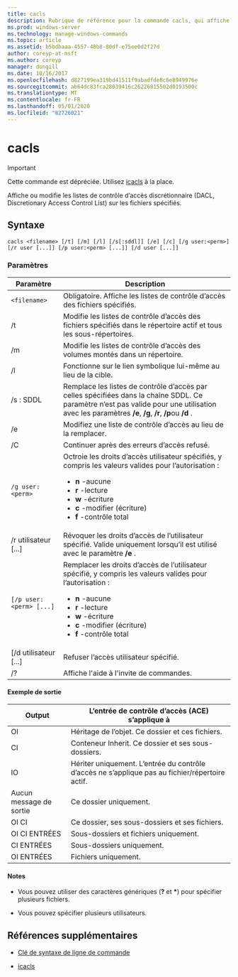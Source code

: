 ```yaml
---
title: cacls
description: Rubrique de référence pour la commande cacls, qui affiche ou modifie les listes de contrôle d’accès discrétionnaire (DACL) sur les fichiers spécifiés.
ms.prod: windows-server
ms.technology: manage-windows-commands
ms.topic: article
ms.assetid: b5bdbaaa-4557-48b8-80df-e75ee0d2f27d
author: coreyp-at-msft
ms.author: coreyp
manager: dongill
ms.date: 10/16/2017
ms.openlocfilehash: d827199ea319bd41511f9abadfde8c6e8949976e
ms.sourcegitcommit: ab64dc83fca28039416c26226815502d0193500c
ms.translationtype: MT
ms.contentlocale: fr-FR
ms.lasthandoff: 05/01/2020
ms.locfileid: "82726021"
---
```

# <a name="cacls"></a>cacls

>[!IMPORTANT]
> Cette commande est dépréciée. Utilisez [icacls](icacls.md) à la place.  

Affiche ou modifie les listes de contrôle d’accès discrétionnaire (DACL, Discretionary Access Control List) sur les fichiers spécifiés.  

## <a name="syntax"></a>Syntaxe

```  
cacls <filename> [/t] [/m] [/l] [/s[:sddl]] [/e] [/c] [/g user:<perm>] [/r user [...]] [/p user:<perm> [...]] [/d user [...]]  
```

### <a name="parameters"></a>Paramètres

| Paramètre | Description |
| --------- | ----------- |
| `<filename>` | Obligatoire. Affiche les listes de contrôle d’accès des fichiers spécifiés. |
| /t | Modifie les listes de contrôle d’accès des fichiers spécifiés dans le répertoire actif et tous les sous-répertoires. |
| /m | Modifie les listes de contrôle d’accès des volumes montés dans un répertoire. |
| /l | Fonctionne sur le lien symbolique lui-même au lieu de la cible. |
| /s : SDDL | Remplace les listes de contrôle d’accès par celles spécifiées dans la chaîne SDDL. Ce paramètre n’est pas valide pour une utilisation avec les paramètres **/e**, **/g**, **/r**, **/p**ou **/d** . |
| /e | Modifiez une liste de contrôle d’accès au lieu de la remplacer. |
| /C | Continuer après des erreurs d’accès refusé. |
| `/g user:<perm>` | Octroie les droits d’accès utilisateur spécifiés, y compris les valeurs valides pour l’autorisation :<ul><li>**n** -aucune</li><li>**r** -lecture</li><li>**w** -écriture</li><li>**c** -modifier (écriture)</li><li>**f** -contrôle total</li></ul> |
| /r utilisateur [...] | Révoquer les droits d’accès de l’utilisateur spécifié. Valide uniquement lorsqu’il est utilisé avec le paramètre **/e** . |
| `[/p user:<perm> [...]` | Remplacer les droits d’accès de l’utilisateur spécifié, y compris les valeurs valides pour l’autorisation :<ul><li>**n** -aucune</li><li>**r** -lecture</li><li>**w** -écriture</li><li>**c** -modifier (écriture)</li><li>**f** -contrôle total</li></ul> |
| [/d utilisateur [...] | Refuser l’accès utilisateur spécifié. |
| /? | Affiche l'aide à l'invite de commandes. |

#### <a name="sample-output"></a>Exemple de sortie

| Output | L’entrée de contrôle d’accès (ACE) s’applique à |
-------- | ------------------------------------- |
| OI | Héritage de l’objet. Ce dossier et ces fichiers. |
| CI | Conteneur Inherit. Ce dossier et ses sous-dossiers. |
| IO | Hériter uniquement. L’entrée du contrôle d’accès ne s’applique pas au fichier/répertoire actif. |
| Aucun message de sortie | Ce dossier uniquement. |
| OI CI | Ce dossier, ses sous-dossiers et ses fichiers. |
| OI CI ENTRÉES | Sous-dossiers et fichiers uniquement. |
| CI ENTRÉES | Sous-dossiers uniquement. |
| OI ENTRÉES | Fichiers uniquement. |

#### <a name="remarks"></a>Notes 

- Vous pouvez utiliser des caractères génériques (**?** et **&#42;**) pour spécifier plusieurs fichiers.

- Vous pouvez spécifier plusieurs utilisateurs.  

## <a name="additional-references"></a>Références supplémentaires

- [Clé de syntaxe de ligne de commande](command-line-syntax-key.md)

- [icacls](icacls.md)
